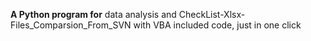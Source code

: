 **A Python program for**
data analysis and CheckList-Xlsx-Files_Comparsion_From_SVN
with VBA included code,
just in one click
